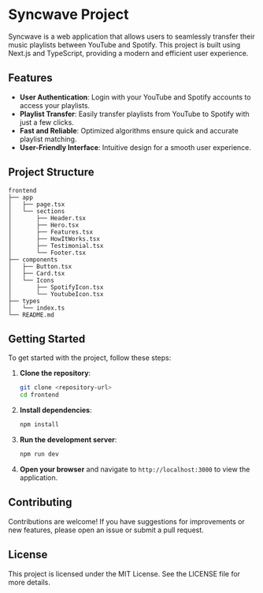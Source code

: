 # Syncwave Project

Syncwave is a web application that allows users to seamlessly transfer their music playlists between YouTube and Spotify. This project is built using Next.js and TypeScript, providing a modern and efficient user experience.

## Features

- **User Authentication**: Login with your YouTube and Spotify accounts to access your playlists.
- **Playlist Transfer**: Easily transfer playlists from YouTube to Spotify with just a few clicks.
- **Fast and Reliable**: Optimized algorithms ensure quick and accurate playlist matching.
- **User-Friendly Interface**: Intuitive design for a smooth user experience.

## Project Structure

```
frontend
├── app
│   ├── page.tsx
│   └── sections
│       ├── Header.tsx
│       ├── Hero.tsx
│       ├── Features.tsx
│       ├── HowItWorks.tsx
│       ├── Testimonial.tsx
│       └── Footer.tsx
├── components
│   ├── Button.tsx
│   ├── Card.tsx
│   └── Icons
│       ├── SpotifyIcon.tsx
│       └── YoutubeIcon.tsx
├── types
│   └── index.ts
└── README.md
```

## Getting Started

To get started with the project, follow these steps:

1. **Clone the repository**:
   ```bash
   git clone <repository-url>
   cd frontend
   ```

2. **Install dependencies**:
   ```bash
   npm install
   ```

3. **Run the development server**:
   ```bash
   npm run dev
   ```

4. **Open your browser** and navigate to `http://localhost:3000` to view the application.

## Contributing

Contributions are welcome! If you have suggestions for improvements or new features, please open an issue or submit a pull request.

## License

This project is licensed under the MIT License. See the LICENSE file for more details.